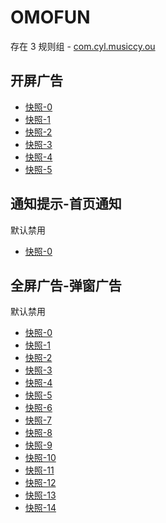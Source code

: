 # OMOFUN

存在 3 规则组 - [com.cyl.musiccy.ou](/src/apps/com.cyl.musiccy.ou.ts)

## 开屏广告

- [快照-0](https://i.gkd.li/i/12775918)
- [快照-1](https://i.gkd.li/i/12775926)
- [快照-2](https://i.gkd.li/i/13063151)
- [快照-3](https://i.gkd.li/i/13063246)
- [快照-4](https://i.gkd.li/i/13071599)
- [快照-5](https://i.gkd.li/i/12775919)

## 通知提示-首页通知

默认禁用

- [快照-0](https://i.gkd.li/i/13063206)

## 全屏广告-弹窗广告

默认禁用

- [快照-0](https://i.gkd.li/i/12775922)
- [快照-1](https://i.gkd.li/i/13063222)
- [快照-2](https://i.gkd.li/i/12775923)
- [快照-3](https://i.gkd.li/i/13800051)
- [快照-4](https://i.gkd.li/i/13759345)
- [快照-5](https://i.gkd.li/i/12775925)
- [快照-6](https://i.gkd.li/i/12775924)
- [快照-7](https://i.gkd.li/i/12775921)
- [快照-8](https://i.gkd.li/i/12776903)
- [快照-9](https://i.gkd.li/i/12789928)
- [快照-10](https://i.gkd.li/i/13215476)
- [快照-11](https://i.gkd.li/i/13071595)
- [快照-12](https://i.gkd.li/i/13063249)
- [快照-13](https://i.gkd.li/i/13422363)
- [快照-14](https://i.gkd.li/i/13936028)
